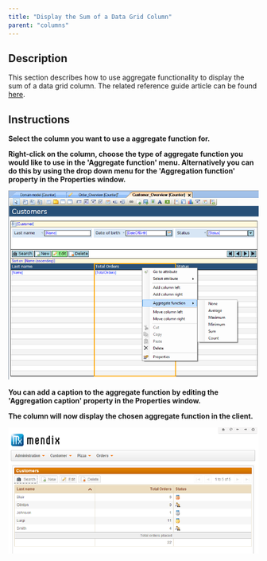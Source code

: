 ```yaml
---
title: "Display the Sum of a Data Grid Column"
parent: "columns"
---
```

## Description

This section describes how to use aggregate functionality to display the sum of a data grid column. The related reference guide article can be found [here](/refguide4/columns).

## Instructions

 **Select the column you want to use a aggregate function for.**

 **Right-click on the column, choose the type of aggregate function you would like to use in the 'Aggregate function' menu. Alternatively you can do this by using the drop down menu for the 'Aggregation function' property in the Properties window.**

![](attachments/2621558/2752612.png)

 **You can add a caption to the aggregate function by editing the 'Aggregation caption' property in the Properties window.**

 **The column will now display the chosen aggregate function in the client.**

![](attachments/2621558/2752613.png)
